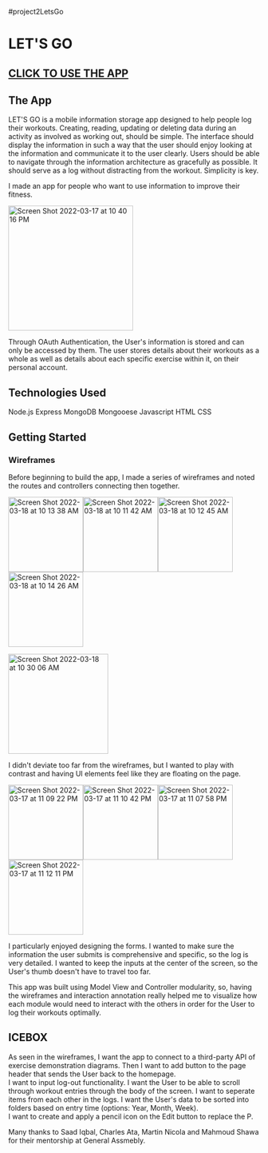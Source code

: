 #project2LetsGo
# LET'S GO # 

## [CLICK TO USE THE APP](https://newletsgo.herokuapp.com/auth/signin) ## 

## The App ##
LET'S GO is a mobile information storage app designed to help people log their workouts. Creating, reading, updating or deleting data during an activity as 
involved as working out, should be simple. The interface should display the information in such a way that the user should enjoy looking at the information
and communicate it to the user clearly. Users should be able to navigate through the information architecture as gracefully as possible. It should serve as
a log without distracting from the workout. Simplicity is key. 


I made an app for people who want to use information to improve their fitness.


<img width="250" alt="Screen Shot 2022-03-17 at 10 40 16 PM" src="https://user-images.githubusercontent.com/98665437/158929031-e03b5f43-1004-46bd-8fb7-56bc234cc3f9.png">

Through OAuth Authentication, the User's information is stored and can only be accessed by them. The user stores details about their workouts as a whole 
as well as details about each specific exercise within it, on their personal account.  

## Technologies Used ## 
Node.js Express MongoDB Mongooese Javascript HTML CSS 

## Getting Started ##
### Wireframes ### 
Before beginning to build the app, I made a series of wireframes and noted the routes and controllers connecting then together. 


<img width="150" alt="Screen Shot 2022-03-18 at 10 13 38 AM" src="https://user-images.githubusercontent.com/98665437/159019190-dc6d7a3e-8dd2-486b-8a13-822edb30eb91.png"><img width="150" alt="Screen Shot 2022-03-18 at 10 11 42 AM" src="https://user-images.githubusercontent.com/98665437/159018747-7baf2f3a-5e9b-4c40-a720-56b97c59910c.png"><img width="150" alt="Screen Shot 2022-03-18 at 10 12 45 AM" src="https://user-images.githubusercontent.com/98665437/159019445-be900f31-ae93-437f-91ae-bab4881f10a7.png"><img width="150" alt="Screen Shot 2022-03-18 at 10 14 26 AM" src="https://user-images.githubusercontent.com/98665437/159019512-743b1a38-c07b-4fde-9050-8ca417c50976.png"> 



<img width="200" alt="Screen Shot 2022-03-18 at 10 30 06 AM" src="https://user-images.githubusercontent.com/98665437/159022049-d2e1398b-9f07-4874-bc83-74332126c89a.png">




I didn't deviate too far from the wireframes, but I wanted to play with contrast and having UI elements feel like they are floating on the page. 


<img width="150" alt="Screen Shot 2022-03-17 at 11 09 22 PM" src="https://user-images.githubusercontent.com/98665437/159018241-9cda2865-e49e-4b53-9bd7-ccbe0cb70696.png"><img width="150" alt="Screen Shot 2022-03-17 at 11 10 42 PM" src="https://user-images.githubusercontent.com/98665437/158936751-52ce0f3c-a76e-4835-b20a-42584ad3c282.png"><img width="150" alt="Screen Shot 2022-03-17 at 11 07 58 PM" src="https://user-images.githubusercontent.com/98665437/158936775-644bf822-a55a-4628-9388-71d33c77c4bb.png"><img width="150" alt="Screen Shot 2022-03-17 at 11 12 11 PM" src="https://user-images.githubusercontent.com/98665437/158937087-a659a891-6995-4feb-aabc-782f34c6fc58.png">


I particularly enjoyed designing the forms. I wanted to make sure the information the user submits is comprehensive and specific, so the log is very 
detailed. I wanted to keep the inputs at the center of the screen, so the User's thumb doesn't have to travel too far. 

This app was built using Model View and Controller modularity, so, having the wireframes and interaction annotation really helped me to visualize how each
module would need to interact with the others in order for the User to log their workouts optimally. 

## ICEBOX ## 
As seen in the wireframes, I want the app to connect to a third-party API of exercise demonstration diagrams.
  Then I want to add button to the page header that sends the User back to the homepage.  
I want to input log-out functionality. 
I want the User to be able to scroll through workout entries through the body of the screen. 
I want to seperate items from each other in the logs. 
I want the User's data to be sorted into folders based on entry time (options: Year, Month, Week).  
I want to create and apply a pencil icon on the Edit button to replace the P. 



Many thanks to Saad Iqbal, Charles Ata, Martin Nicola and Mahmoud Shawa for their mentorship at General Assmebly. 





